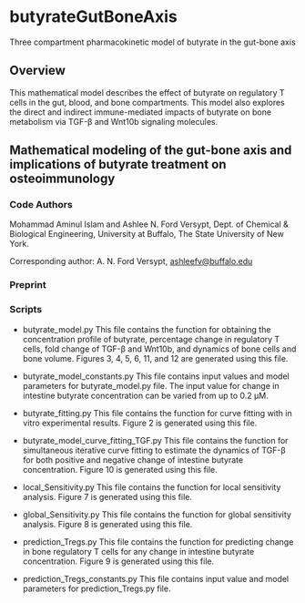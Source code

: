 # butyrateGutBoneAxis
Three compartment pharmacokinetic model of butyrate in the gut-bone axis

## Overview 
This mathematical model describes the effect of butyrate on regulatory T cells in the gut, blood, and bone compartments. This model also explores the direct and indirect immune-mediated impacts of butyrate on bone metabolism via TGF-β and Wnt10b signaling molecules.

## Mathematical modeling of the gut-bone axis and implications of butyrate treatment on osteoimmunology
### Code Authors
Mohammad Aminul Islam and Ashlee N. Ford Versypt, 
Dept. of Chemical & Biological Engineering,
University at Buffalo, The State University of New York.

Corresponding author: A. N. Ford Versypt, ashleefv@buffalo.edu

### Preprint

### Scripts

* butyrate_model.py
This file contains the function for obtaining the concentration profile of butyrate, percentage change in regulatory T cells, fold change of TGF-β and Wnt10b, and dynamics of bone cells and bone volume. Figures 3, 4, 5, 6, 11, and 12 are generated using this file. 

* butyrate_model_constants.py
This file contains input values and model parameters for butyrate_model.py file. The input value for change in intestine butyrate concentration can be varied from up to 0.2 μM.

* butyrate_fitting.py
This file contains the function for curve fitting with in vitro experimental results. Figure 2 is generated using this file.

* butyrate_model_curve_fitting_TGF.py
This file contains the function for simultaneous iterative curve fitting to estimate the dynamics of TGF-β for both positive and negative change of intestine butyrate concentration. Figure 10 is generated using this file.

* local_Sensitivity.py
This file contains the function for local sensitivity analysis. Figure 7 is generated using this file.

* global_Sensitivity.py
This file contains the function for global sensitivity analysis. Figure 8 is generated using this file.

* prediction_Tregs.py
This file contains the function for predicting change in bone regulatory T cells for any change in intestine butyrate concentration. Figure 9 is generated using this file.

* prediction_Tregs_constants.py
This file contains input value and model parameters for prediction_Tregs.py file.
